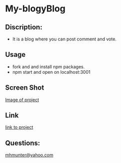 # **My-blogyBlog**


## Discription: 
- It is a blog where you can post comment and vote.

## **Usage**
- fork and and install npm packages.
- npm start and open on localhost:3001


 ## **Screen Shot**
[Image of project](https://github.com/mhmunter/My-blogyBlog/blob/main/myblogyblogPIC.png)

## **Link**
[link to project](https://myblogyblog222.herokuapp.com/)

## **Questions:**
mhmunter@yahoo.com
